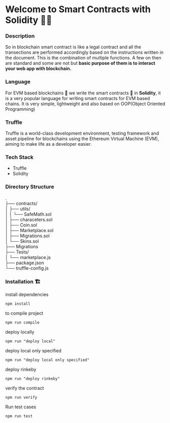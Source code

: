 # Welcome to Smart Contracts with Solidity 🙋‍♂️
### Description
So in blockchain smart contract is like a legal contract and all the transections are performed accordingly based on the instructions written in the document.
This is the combination of multiple functions. A few on then are standard and some are not but **basic purpose of them is to interact your web app with blockchain.**

### Language
For EVM based blockchains 🔗 we write the smart contracts 📄 in **Solidity**, it is a very popular language for writing smart contracts for EVM based chains.
It is very simple, lightweight and also based on OOP(Object Oriented Programming)

### Truffle

Truffle is a world-class development environment, testing framework and asset pipeline for blockchains using the Ethereum Virtual Machine (EVM), aiming to make life as a developer easier.


### Tech Stack
<ul>
<li>Truffle</li>
<li>Solidity</li>
</ul>

### Directory Structure
. <br>
├── contracts/ <br>
│   ├── utils/ <br>
│   │   └── SafeMath.sol <br>
│   ├── characeters.sol <br>
│   ├── Coin.sol <br>
│   ├── Marketplace.sol <br>
│   ├── Migrations.sol <br>
│   └── Skins.sol <br>
├── Migrations <br>
├── Tests/ <br>
│   └── marketplace.js <br>
├── package.json <br>
└── truffle-config.js <br>

### Installation 🏗
install dependencies
```shell
npm install
```
to compile project
```shell
npm run compile
```

deploy locally
```shell
npm run "deploy local"
```

deploy local only specified
```shell
npm run "deploy local only specified"
```
deploy rinkeby
```shell
npm run "deploy rinkeby"
```

verify the contract
```shell
npm run verify
```
Run test cases
```shell
npm run test
```


